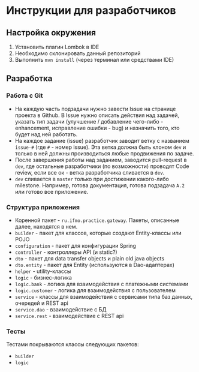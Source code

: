# Инструкции для разработчиков
## Настройка окружения
1. Установить плагин Lombok в IDE
2. Необходимо склонировать данный репозиторий
3. Выполнить `mvn install` (через терминал или средствами IDE)

## Разработка

### Работа с Git
* На каждую часть подзадачи нужно завести Issue на странице проекта в Github. 
В Issue нужно описать действия над задачей, указать тип задачи (улучшение /
добавление чего-либо - enhancement, исправление ошибки - bug) и назначить 
того, кто будет над ней работать.
* На каждое задание (issue) разработчик заводит ветку с названием `issue-#`
(где `#` - номер issue). Эта ветка должна быть клоном `dev` и только в ней 
должны производиться любые продвижения по задаче. 
 * После завершения работы над заданием, заводится pull-request в `dev`,
 где остальные разработчики (по возможности) проводят Code review,
 если все ок - ветка разработчика сливается в `dev`.
 * `dev` сливается в `master` только при достижении какого-либо milestone.
 Например, готова документация, готова подзадача `A.2` или готово все 
 приложение.
 
 ### Структура приложения
 
 * Коренной пакет - `ru.ifmo.practice.gateway`. Пакеты, описанные далее, находятся в нем.
 * `builder` - пакет для классов, которые создают Entity-классы или POJO
 * `configuration` - пакет для конфигурации Spring
 * `controller` - контроллеры API (и static?)
 * `dto` - пакет для data transfer objects и plain old java objects
 * `dto.entity` - пакет для Entity (используются в Dao-адаптерах)
 * `helper` - utility-классы
 * `logic` - бизнес-логика
 * `logic.bank` - логика для взаимодействия с платежными системами
 * `logic.customer` - логика для взаимодействия с пользователем
 * `service` - классы для взаимодействия с сервисами типа баз данных, очередей и REST api
 * `service.dao` - взаимодействие с БД
 * `service.rest` - взаимодействие с REST api
 
 ### Тесты
 
 Тестами покрываются классы следующих пакетов:
 
 * `builder`
 * `logic`